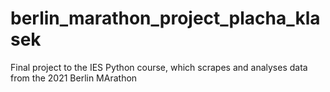 # berlin_marathon_project_placha_klasek
Final project to the IES Python course, which scrapes and analyses data from the 2021 Berlin MArathon

